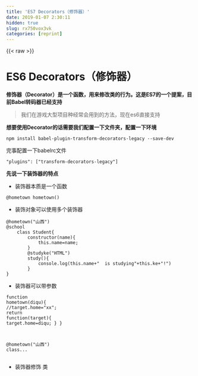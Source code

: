 ```yaml
---
title: 'ES7 Decorators（修饰器）' 
date: 2019-01-07 2:30:11
hidden: true
slug: rx750vox3vk
categories: [reprint]
---
```


{{< raw >}}

                    
<h1 id="articleHeader0">ES6 Decorators（修饰器）</h1>
<p><strong>修饰器（Decorator）是一个函数，用来修改类的行为。这是ES7的一个提案，目前Babel转码器已经支持</strong></p>
<blockquote>我们在游戏大型项目种经常会用到的方法，现在es6直接支持</blockquote>
<p><strong>想要使用Decorator的话需要我们配置一下文件夹，配置一下环境</strong></p>
<div class="widget-codetool" style="display:none;">
      <div class="widget-codetool--inner">
      <span class="selectCode code-tool" data-toggle="tooltip" data-placement="top" title="" data-original-title="全选"></span>
      <span type="button" class="copyCode code-tool" data-toggle="tooltip" data-placement="top" data-clipboard-text="npm install babel-plugin-transform-decorators-legacy --save-dev" title="" data-original-title="复制"></span>
      <span type="button" class="saveToNote code-tool" data-toggle="tooltip" data-placement="top" title="" data-original-title="放进笔记"></span>
      </div>
      </div><pre class="hljs sql"><code style="word-break: break-word; white-space: initial;">npm <span class="hljs-keyword">install</span> babel-<span class="hljs-keyword">plugin</span>-transform-decorators-legacy <span class="hljs-comment">--save-dev</span></code></pre>
<p>完事配置一下babelrc文件</p>
<div class="widget-codetool" style="display:none;">
      <div class="widget-codetool--inner">
      <span class="selectCode code-tool" data-toggle="tooltip" data-placement="top" title="" data-original-title="全选"></span>
      <span type="button" class="copyCode code-tool" data-toggle="tooltip" data-placement="top" data-clipboard-text="&quot;plugins&quot;: [&quot;transform-decorators-legacy&quot;]" title="" data-original-title="复制"></span>
      <span type="button" class="saveToNote code-tool" data-toggle="tooltip" data-placement="top" title="" data-original-title="放进笔记"></span>
      </div>
      </div><pre class="hljs prolog"><code style="word-break: break-word; white-space: initial;"><span class="hljs-string">"plugins"</span>: [<span class="hljs-string">"transform-decorators-legacy"</span>]</code></pre>
<p><strong>先说一下装饰器的特点</strong></p>
<ul><li>装饰器本质是一个函数</li></ul>
<div class="widget-codetool" style="display:none;">
      <div class="widget-codetool--inner">
      <span class="selectCode code-tool" data-toggle="tooltip" data-placement="top" title="" data-original-title="全选"></span>
      <span type="button" class="copyCode code-tool" data-toggle="tooltip" data-placement="top" data-clipboard-text="@hometown     hometown()" title="" data-original-title="复制"></span>
      <span type="button" class="saveToNote code-tool" data-toggle="tooltip" data-placement="top" title="" data-original-title="放进笔记"></span>
      </div>
      </div><pre class="hljs aspectj"><code style="word-break: break-word; white-space: initial;"><span class="hljs-meta">@hometown</span>     hometown()</code></pre>
<ul><li>装饰对象可以使用多个装饰器</li></ul>
<div class="widget-codetool" style="display:none;">
      <div class="widget-codetool--inner">
      <span class="selectCode code-tool" data-toggle="tooltip" data-placement="top" title="" data-original-title="全选"></span>
      <span type="button" class="copyCode code-tool" data-toggle="tooltip" data-placement="top" data-clipboard-text="@hometown(&quot;山西&quot;)
@school
    class Student{
        constructor(name){
            this.name=name;
        }
        @studyke(&quot;HTML&quot;)
        study(){
            console.log(this.name+&quot;  is studying&quot;+this.ke+&quot;!&quot;)
        }
}" title="" data-original-title="复制"></span>
      <span type="button" class="saveToNote code-tool" data-toggle="tooltip" data-placement="top" title="" data-original-title="放进笔记"></span>
      </div>
      </div><pre class="hljs kotlin"><code><span class="hljs-meta">@hometown(<span class="hljs-meta-string">"山西"</span>)</span>
<span class="hljs-meta">@school</span>
    <span class="hljs-class"><span class="hljs-keyword">class</span> <span class="hljs-title">Student</span></span>{
        <span class="hljs-keyword">constructor</span>(name){
            <span class="hljs-keyword">this</span>.name=name;
        }
        <span class="hljs-meta">@studyke(<span class="hljs-meta-string">"HTML"</span>)</span>
        study(){
            console.log(<span class="hljs-keyword">this</span>.name+<span class="hljs-string">"  is studying"</span>+<span class="hljs-keyword">this</span>.ke+<span class="hljs-string">"!"</span>)
        }
}</code></pre>
<ul><li>装饰器可以带参数</li></ul>
<div class="widget-codetool" style="display:none;">
      <div class="widget-codetool--inner">
      <span class="selectCode code-tool" data-toggle="tooltip" data-placement="top" title="" data-original-title="全选"></span>
      <span type="button" class="copyCode code-tool" data-toggle="tooltip" data-placement="top" data-clipboard-text="function hometown(diqu){
            //target.home=&quot;xx&quot;;
            return function(target){
               target.home=diqu;
            }
        }

@hometown(&quot;山西&quot;)
class..." title="" data-original-title="复制"></span>
      <span type="button" class="saveToNote code-tool" data-toggle="tooltip" data-placement="top" title="" data-original-title="放进笔记"></span>
      </div>
      </div><pre class="hljs actionscript"><code><span class="hljs-function"><span class="hljs-keyword">function</span> <span class="hljs-title">hometown</span><span class="hljs-params">(diqu)</span></span>{
            <span class="hljs-comment">//target.home="xx";</span>
            <span class="hljs-keyword">return</span> <span class="hljs-function"><span class="hljs-keyword">function</span><span class="hljs-params">(target)</span></span>{
               target.home=diqu;
            }
        }

@hometown(<span class="hljs-string">"山西"</span>)
<span class="hljs-class"><span class="hljs-keyword">class</span>...</span></code></pre>
<ul><li>装饰器修饰 类</li></ul>
<div class="widget-codetool" style="display:none;">
      <div class="widget-codetool--inner">
      <span class="selectCode code-tool" data-toggle="tooltip" data-placement="top" title="" data-original-title="全选"></span>
      <span type="button" class="copyCode code-tool" data-toggle="tooltip" data-placement="top" data-clipboard-text="function school(target){
            console.log(&quot;123&quot;)
            target.schoolName=&quot;xxxx&quot;;
        }
        function hometown(diqu){
            //target.home=&quot;xx&quot;;
            return function(target){
               target.home=diqu;
            }
        }

        function studyke(kemu){
            return function(target){
                target.ke=kemu;
            }
        }
        @hometown(&quot;山西&quot;)
        @school
        class Student{
            constructor(name){
                this.name=name;
            }
            @studyke(&quot;HTML&quot;)
            study(){
                console.log(this.name+&quot;  is studying&quot;+this.ke+&quot;!&quot;)
            }
        }
        console.log(Student.schoolName);
        console.log(Student.home);

        let l=new Student(&quot;xiaoA&quot;);
        l.study();

        @school
        function Teacher(){

        } " title="" data-original-title="复制"></span>
      <span type="button" class="saveToNote code-tool" data-toggle="tooltip" data-placement="top" title="" data-original-title="放进笔记"></span>
      </div>
      </div><pre class="hljs javascript"><code><span class="hljs-function"><span class="hljs-keyword">function</span> <span class="hljs-title">school</span>(<span class="hljs-params">target</span>)</span>{
            <span class="hljs-built_in">console</span>.log(<span class="hljs-string">"123"</span>)
            target.schoolName=<span class="hljs-string">"xxxx"</span>;
        }
        <span class="hljs-function"><span class="hljs-keyword">function</span> <span class="hljs-title">hometown</span>(<span class="hljs-params">diqu</span>)</span>{
            <span class="hljs-comment">//target.home="xx";</span>
            <span class="hljs-keyword">return</span> <span class="hljs-function"><span class="hljs-keyword">function</span>(<span class="hljs-params">target</span>)</span>{
               target.home=diqu;
            }
        }

        <span class="hljs-function"><span class="hljs-keyword">function</span> <span class="hljs-title">studyke</span>(<span class="hljs-params">kemu</span>)</span>{
            <span class="hljs-keyword">return</span> <span class="hljs-function"><span class="hljs-keyword">function</span>(<span class="hljs-params">target</span>)</span>{
                target.ke=kemu;
            }
        }
        @hometown(<span class="hljs-string">"山西"</span>)
        @school
        <span class="hljs-class"><span class="hljs-keyword">class</span> <span class="hljs-title">Student</span></span>{
            <span class="hljs-keyword">constructor</span>(name){
                <span class="hljs-keyword">this</span>.name=name;
            }
            @studyke(<span class="hljs-string">"HTML"</span>)
            study(){
                <span class="hljs-built_in">console</span>.log(<span class="hljs-keyword">this</span>.name+<span class="hljs-string">"  is studying"</span>+<span class="hljs-keyword">this</span>.ke+<span class="hljs-string">"!"</span>)
            }
        }
        <span class="hljs-built_in">console</span>.log(Student.schoolName);
        <span class="hljs-built_in">console</span>.log(Student.home);

        <span class="hljs-keyword">let</span> l=<span class="hljs-keyword">new</span> Student(<span class="hljs-string">"xiaoA"</span>);
        l.study();

        @school
        <span class="hljs-function"><span class="hljs-keyword">function</span> <span class="hljs-title">Teacher</span>(<span class="hljs-params"></span>)</span>{

        } </code></pre>

                
{{< /raw >}}

# 版权声明
本文资源来源互联网，仅供学习研究使用，版权归该资源的合法拥有者所有，

本文仅用于学习、研究和交流目的。转载请注明出处、完整链接以及原作者。

原作者若认为本站侵犯了您的版权，请联系我们，我们会立即删除！

## 原文标题
ES7 Decorators（修饰器）

## 原文链接
[https://segmentfault.com/a/1190000010282841](https://segmentfault.com/a/1190000010282841)


